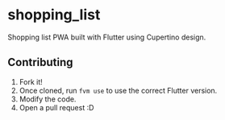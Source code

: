 # shopping_list

Shopping list PWA built with Flutter using Cupertino design.

## Contributing

1. Fork it!
2. Once cloned, run `fvm use` to use the correct Flutter version.
3. Modify the code.
4. Open a pull request :D
